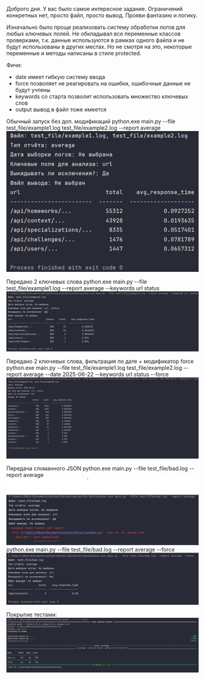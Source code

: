 Доброго дня.
У вас было самое интересное задание. 
Ограничений конкретных нет, просто файл, просто вывод.
Прояви фантазию и логику.

Изначально было проще реализовать систему обработки логов для любых ключевых полей.
Не обкладывал все переменные классов проверками, т.к. данные используются в рамках одного файла и не будут использованы в других местах. Но не смотря на это, некоторые переменные и методы написаны в стиле protected.

Фичи:
- date имеет гибкую систему ввода
- force позволяет не реагировать на ошибки, ошибочные данные не будут учтены
- keywords со старта позволит использовать множество ключевых слов
- output вывод в файл тоже имеется

Обычный запуск без доп. модификаций
python.exe main.py --file test_file/example1.log test_file/example2.log --report average 
![file list + report average.png](images/file%20list%20%2B%20report%20average.png)

Передано 2 ключевых слова
python.exe main.py --file test_file/example1.log --report average --keywords url status 
![file list keywords list report average.png](images/file%20list%20keywords%20list%20report%20average.png)

Передано 2 ключевых слова, фильтрация по дате + модификатор force
python.exe main.py --file test_file/example1.log test_file/example2.log --report average --date 2025-06-22 --keywords url status --force
![file list keywords list report average + date + force.png](images/file%20list%20keywords%20list%20report%20average%20%2B%20date%20%2B%20force.png)

Передача сломанного JSON
python.exe main.py --file test_file/bad.log --report average 
![error.png](images/error.png)
python.exe main.py --file test_file/bad.log --report average --force 
![error + force.png](images/error%20%2B%20force.png)

Покрытие тестами:
![pytest --cov=main tests.png](images/pytest%20--cov%3Dmain%20tests.png)